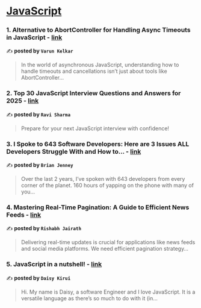 
<h1><a href=https://medium.com/tag/javascript-development/recommended target="_blank" rel="noopener noreferrer">JavaScript</a></h1>
<h3>1. Alternative to AbortController for Handling Async Timeouts in JavaScript - <a href="https://medium.com/@vnkelkar11/alternative-to-abortcontroller-for-handling-async-timeouts-in-javascript-4075ee61348b" target="_blank" rel="noopener noreferrer">link</a></h3>

✍️ **posted by `Varun Kelkar`**

<blockquote>In the world of asynchronous JavaScript, understanding how to handle timeouts and cancellations isn’t just about tools like AbortController…</blockquote>

<h3>2. Top 30 JavaScript Interview Questions and Answers for 2025 - <a href="https://medium.com/@javascriptcentric/top-30-javascript-interview-questions-and-answers-for-2024-7f1e2d1d0638" target="_blank" rel="noopener noreferrer">link</a></h3>

✍️ **posted by `Ravi Sharma`**

<blockquote>Prepare for your next JavaScript interview with confidence!</blockquote>

<h3>3. I Spoke to 643 Software Developers: Here are 3 Issues ALL Developers Struggle With and How to… - <a href="https://medium.com/@brianjenney/i-spoke-to-643-software-developers-here-are-3-issues-all-developers-struggle-with-and-how-to-355979e96e69" target="_blank" rel="noopener noreferrer">link</a></h3>

✍️ **posted by `Brian Jenney`**

<blockquote>Over the last 2 years, I’ve spoken with 643 developers from every corner of the planet. 160 hours of yapping on the phone with many of you…</blockquote>

<h3>4. Mastering Real-Time Pagination: A Guide to Efficient News Feeds - <a href="https://medium.com/@rishabhjairath/mastering-real-time-pagination-a-guide-to-efficient-news-feeds-51e817688e6d" target="_blank" rel="noopener noreferrer">link</a></h3>

✍️ **posted by `Rishabh Jairath`**

<blockquote>Delivering real-time updates is crucial for applications like news feeds and social media platforms. We need efficient pagination strategy…</blockquote>

<h3>5. JavaScript in a nutshell! - <a href="https://medium.com/@daisykirui/javascript-in-a-nutshell-669dab5b6e78" target="_blank" rel="noopener noreferrer">link</a></h3>

✍️ **posted by `Daisy Kirui`**

<blockquote>Hi. My name is Daisy, a software Engineer and I love JavaScript. It is a versatile language as there’s so much to do with it (in…</blockquote>

